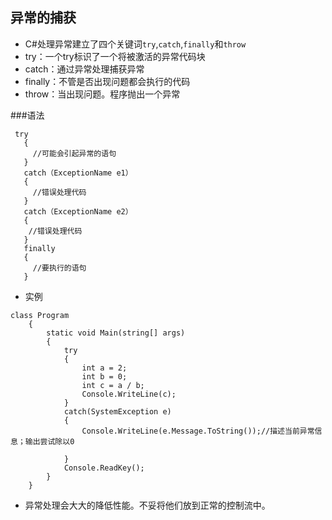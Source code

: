 ## 异常的捕获
  - C#处理异常建立了四个关键词`try`,`catch`,`finally`和`throw`
  - try：一个try标识了一个将被激活的异常代码块
  - catch：通过异常处理捕获异常
  - finally：不管是否出现问题都会执行的代码
  - throw：当出现问题。程序抛出一个异常
  
  ###语法
  

```
 try
   {
     //可能会引起异常的语句
   }
   catch（ExceptionName e1）
   {
     //错误处理代码
   }
   catch（ExceptionName e2）
   {
    //错误处理代码
   }
   finally
   {
     //要执行的语句
   }
```
 - 实例
```
class Program
    {
        static void Main(string[] args)
        {
            try
            {
                int a = 2;
                int b = 0;
                int c = a / b;
                Console.WriteLine(c);
            }
            catch(SystemException e)
            {
                Console.WriteLine(e.Message.ToString());//描述当前异常信息；输出尝试除以0

            }
            Console.ReadKey();
        }
    }
```
 
 - 异常处理会大大的降低性能。不妥将他们放到正常的控制流中。



